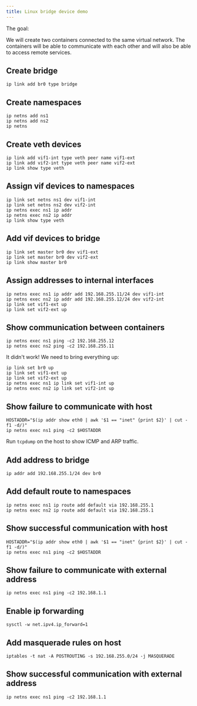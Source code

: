 ```yaml
---
title: Linux bridge device demo
---
```


The goal:

We will create two containers connected to the same virtual network. The
containers will be able to communicate with each other and will also be able to
access remote services.

## Create bridge

```
ip link add br0 type bridge
```

## Create namespaces

```
ip netns add ns1
ip netns add ns2
ip netns
```

## Create veth devices

```
ip link add vif1-int type veth peer name vif1-ext
ip link add vif2-int type veth peer name vif2-ext
ip link show type veth
```

## Assign vif devices to namespaces

```
ip link set netns ns1 dev vif1-int
ip link set netns ns2 dev vif2-int
ip netns exec ns1 ip addr
ip netns exec ns2 ip addr
ip link show type veth
```

## Add vif devices to bridge

```
ip link set master br0 dev vif1-ext
ip link set master br0 dev vif2-ext
ip link show master br0
```

## Assign addresses to internal interfaces

```
ip netns exec ns1 ip addr add 192.168.255.11/24 dev vif1-int
ip netns exec ns2 ip addr add 192.168.255.12/24 dev vif2-int
ip link set vif1-ext up
ip link set vif2-ext up
```

##  Show communication between containers

```
ip netns exec ns1 ping -c2 192.168.255.12
ip netns exec ns2 ping -c2 192.168.255.11
```

It didn't work! We need to bring everything up:

```
ip link set br0 up
ip link set vif1-ext up
ip link set vif2-ext up
ip netns exec ns1 ip link set vif1-int up
ip netns exec ns2 ip link set vif2-int up
```

## Show failure to communicate with host

```
HOSTADDR="$(ip addr show eth0 | awk '$1 == "inet" {print $2}' | cut -f1 -d/)"
ip netns exec ns1 ping -c2 $HOSTADDR
```

Run `tcpdump` on the host to show ICMP and ARP traffic.

## Add address to bridge

```
ip addr add 192.168.255.1/24 dev br0
```

## Add default route to namespaces

```
ip netns exec ns1 ip route add default via 192.168.255.1
ip netns exec ns2 ip route add default via 192.168.255.1
```

## Show successful communication with host

```
HOSTADDR="$(ip addr show eth0 | awk '$1 == "inet" {print $2}' | cut -f1 -d/)"
ip netns exec ns1 ping -c2 $HOSTADDR
```

## Show failure to communicate with external address

```
ip netns exec ns1 ping -c2 192.168.1.1
```

## Enable ip forwarding

```
sysctl -w net.ipv4.ip_forward=1
```

## Add masquerade rules on host

```
iptables -t nat -A POSTROUTING -s 192.168.255.0/24 -j MASQUERADE
```

## Show successful communication with external address

```
ip netns exec ns1 ping -c2 192.168.1.1
```
